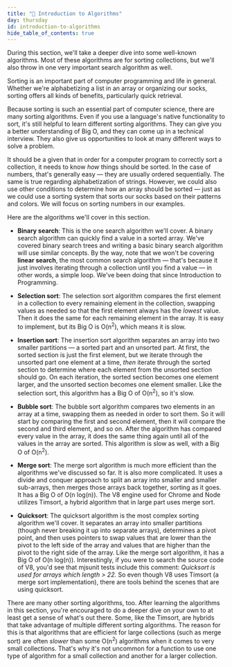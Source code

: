 ```yaml
---
title: "📓 Introduction to Algorithms"
day: thursday
id: introduction-to-algorithms
hide_table_of_contents: true
---
```


During this section, we'll take a deeper dive into some well-known algorithms. Most of these algorithms are for sorting collections, but we'll also throw in one very important search algorithm as well. 

Sorting is an important part of computer programming and life in general. Whether we're alphabetizing a list in an array or organizing our socks, sorting offers all kinds of benefits, particularly quick retrieval.

Because sorting is such an essential part of computer science, there are many sorting algorithms. Even if you use a language's native functionality to sort, it's still helpful to learn different sorting algorithms. They can give you a better understanding of Big O, and they can come up in a technical interview. They also give us opportunities to look at many different ways to solve a problem.

It should be a given that in order for a computer program to correctly sort a collection, it needs to know _how_ things should be sorted. In the case of numbers, that's generally easy — they are usually ordered sequentially. The same is true regarding alphabetization of strings. However, we could also use other conditions to determine how an array should be sorted — just as we could use a sorting system that sorts our socks based on their patterns and colors. We will focus on sorting numbers in our examples.

Here are the algorithms we'll cover in this section.

* **Binary search**: This is the one search algorithm we'll cover. A binary search algorithm can quickly find a value in a sorted array. We've covered binary search trees and writing a basic binary search algorithm will use similar concepts. By the way, note that we won't be covering **linear search**, the most common search algorithm — that's because it just involves iterating through a collection until you find a value — in other words, a simple loop. We've been doing that since Introduction to Programming.

* **Selection sort**: The selection sort algorithm compares the first element in a collection to every remaining element in the collection, swapping values as needed so that the first element always has the _lowest_ value. Then it does the same for each remaining element in the array. It is easy to implement, but its Big O is O(n<sup>2</sup>), which means it is slow.

* **Insertion sort**: The insertion sort algorithm separates an array into two smaller partitions — a sorted part and an unsorted part. At first, the sorted section is just the first element, but we iterate through the unsorted part one element at a time, _then_ iterate through the sorted section to determine where each element from the unsorted section should go. On each iteration, the sorted section becomes one element larger, and the unsorted section becomes one element smaller. Like the selection sort, this algorithm has a Big O of O(n<sup>2</sup>), so it's slow.

* **Bubble sort**: The bubble sort algorithm compares two elements in an array at a time, swapping them as needed in order to sort them. So it will start by comparing the first and second element, then it will compare the second and third element, and so on. After the algorithm has compared every value in the array, it does the same thing again until all of the values in the array are sorted. This algorithm is slow as well, with a Big O of O(n<sup>2</sup>).

* **Merge sort**: The merge sort algorithm is much more efficient than the algorithms we've discussed so far. It is also more complicated. It uses a divide and conquer approach to split an array into smaller and smaller sub-arrays, then merges those arrays back together, sorting as it goes. It has a Big O of O(n log(n)). The V8 engine used for Chrome and Node utilizes Timsort, a hybrid algorithm that in large part uses merge sort.

* **Quicksort**: The quicksort algorithm is the most complex sorting algorithm we'll cover. It separates an array into smaller partitions (though never breaking it up into separate arrays), determines a pivot point, and then uses pointers to swap values that are lower than the pivot to the left side of the array and values that are higher than the pivot to the right side of the array. Like the merge sort algorithm, it has a Big O of O(n log(n)). Interestingly, if you were to search the source code of V8, you'd see that mjsunit tests include this comment: _Quicksort is used for arrays which length > 22._ So even though V8 uses Timsort (a merge sort implementation), there are tools behind the scenes that are using quicksort.

There are many other sorting algorithms, too. After learning the algorithms in this section, you're encouraged to do a deeper dive on your own to at least get a sense of what's out there. Some, like the Timsort, are hybrids that take advantage of multiple different sorting algorithms. The reason for this is that algorithms that are efficient for large collections (such as merge sort) are often _slower_ than some O(n<sup>2</sup>) algorithms when it comes to very small collections. That's why it's not uncommon for a function to use one type of algorithm for a small collection and another for a larger collection.
